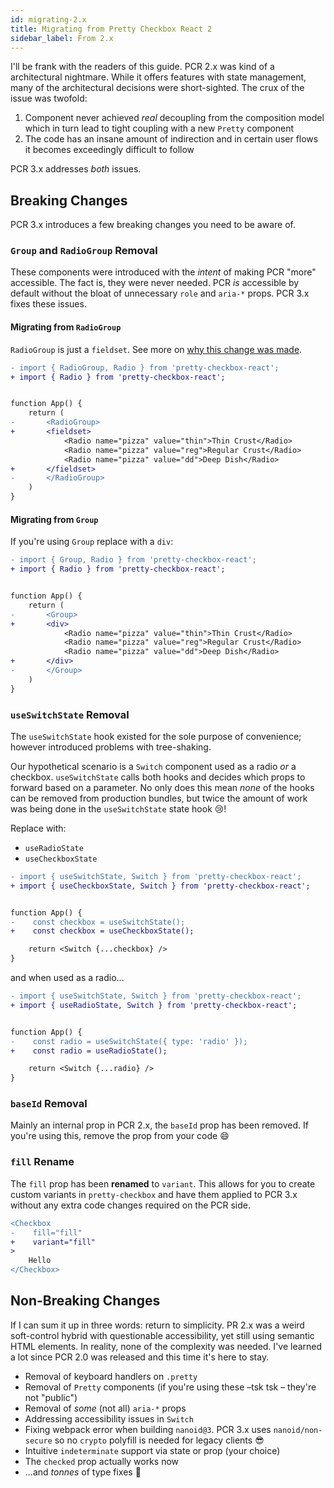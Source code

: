 ```yaml
---
id: migrating-2.x
title: Migrating from Pretty Checkbox React 2
sidebar_label: From 2.x
---
```


I'll be frank with the readers of this guide. PCR 2.x was kind of a
architectural nightmare. While it offers features with state management, many of
the architectural decisions were short-sighted. The crux of the issue was
twofold:

1. Component never achieved _real_ decoupling from the composition model which
   in turn lead to tight coupling with a new `Pretty` component
2. The code has an insane amount of indirection and in certain user flows it
   becomes exceedingly difficult to follow

PCR 3.x addresses _both_ issues.

## Breaking Changes

PCR 3.x introduces a few breaking changes you need to be aware of.

### `Group` and `RadioGroup` Removal

These components were introduced with the _intent_ of making PCR "more"
accessible. The fact is, they were never needed. PCR _is_ accessible by default
without the bloat of unnecessary `role` and `aria-*` props. PCR 3.x fixes these
issues.

#### Migrating from `RadioGroup`

`RadioGroup` is just a `fieldset`. See more on
[why this change was made](https://www.w3.org/TR/2017/WD-wai-aria-practices-1.1-20170628/examples/radio/radio-1/radio-1.html#:~:text=The%20role%3D%22radiogroup%22%20attribute,that%20contains%20the%20label%20text.).

```diff
- import { RadioGroup, Radio } from 'pretty-checkbox-react';
+ import { Radio } from 'pretty-checkbox-react';


function App() {
    return (
-       <RadioGroup>
+       <fieldset>
            <Radio name="pizza" value="thin">Thin Crust</Radio>
            <Radio name="pizza" value="reg">Regular Crust</Radio>
            <Radio name="pizza" value="dd">Deep Dish</Radio>
+       </fieldset>
-       </RadioGroup>
    )
}
```

#### Migrating from `Group`

If you're using `Group` replace with a `div`:

```diff
- import { Group, Radio } from 'pretty-checkbox-react';
+ import { Radio } from 'pretty-checkbox-react';


function App() {
    return (
-       <Group>
+       <div>
            <Radio name="pizza" value="thin">Thin Crust</Radio>
            <Radio name="pizza" value="reg">Regular Crust</Radio>
            <Radio name="pizza" value="dd">Deep Dish</Radio>
+       </div>
-       </Group>
    )
}
```

### `useSwitchState` Removal

The `useSwitchState` hook existed for the sole purpose of convenience; however
introduced problems with tree-shaking.

Our hypothetical scenario is a `Switch` component used as a radio _or_ a
checkbox. `useSwitchState` calls both hooks and decides which props to forward
based on a parameter. No only does this mean _none_ of the hooks can be removed
from production bundles, but twice the amount of work was being done in the
`useSwitchState` state hook 😢!

Replace with:

- `useRadioState`
- `useCheckboxState`

```diff title="CheckboxSwitch.tsx"
- import { useSwitchState, Switch } from 'pretty-checkbox-react';
+ import { useCheckboxState, Switch } from 'pretty-checkbox-react';


function App() {
-    const checkbox = useSwitchState();
+    const checkbox = useCheckboxState();

    return <Switch {...checkbox} />
}
```

and when used as a radio...

```diff title="RadioSwitch.tsx"
- import { useSwitchState, Switch } from 'pretty-checkbox-react';
+ import { useRadioState, Switch } from 'pretty-checkbox-react';


function App() {
-    const radio = useSwitchState({ type: 'radio' });
+    const radio = useRadioState();

    return <Switch {...radio} />
}
```

### `baseId` Removal

Mainly an internal prop in PCR 2.x, the `baseId` prop has been removed. If
you're using this, remove the prop from your code :smile:

### `fill` Rename

The `fill` prop has been **renamed** to `variant`. This allows for you to create
custom variants in `pretty-checkbox` and have them applied to PCR 3.x without
any extra code changes required on the PCR side.

```diff
<Checkbox
-    fill="fill"
+    variant="fill"
>
    Hello
</Checkbox>
```

## Non-Breaking Changes

If I can sum it up in three words: return to simplicity. PR 2.x was a weird
soft-control hybrid with questionable accessibility, yet still using semantic
HTML elements. In reality, none of the complexity was needed. I've learned a lot
since PCR 2.0 was released and this time it's here to stay.

- Removal of keyboard handlers on `.pretty`
- Removal of `Pretty` components (if you're using these &ndash;tsk tsk &ndash;
  they're not "public")
- Removal of _some_ (not all) `aria-*` props
- Addressing accessibility issues in `Switch`
- Fixing webpack error when building `nanoid@3`. PCR 3.x uses
  `nanoid/non-secure` so no `crypto` polyfill is needed for legacy clients
  :sunglasses:
- Intuitive `indeterminate` support via state or prop (your choice)
- The `checked` prop actually works now
- ...and _tonnes_ of type fixes :angel:

